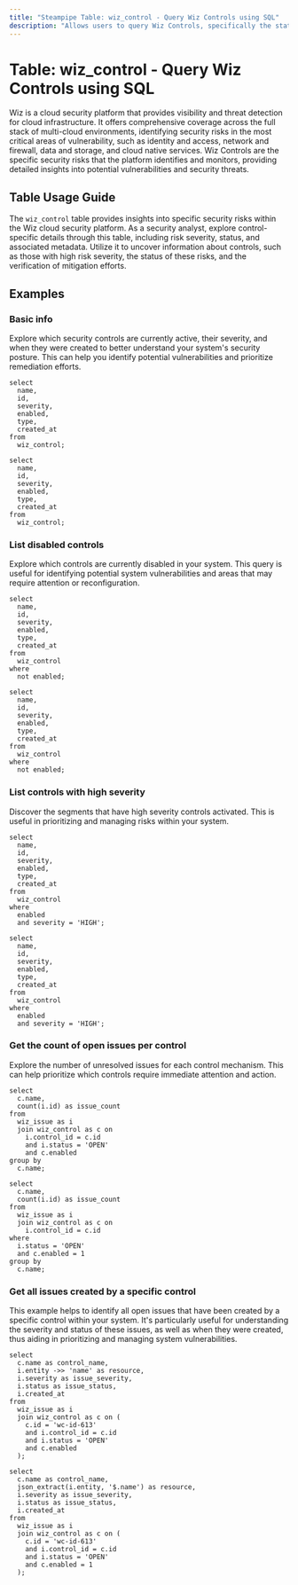 ```yaml
---
title: "Steampipe Table: wiz_control - Query Wiz Controls using SQL"
description: "Allows users to query Wiz Controls, specifically the status and details of security risks, providing insights into potential vulnerabilities and security threats."
---
```


# Table: wiz_control - Query Wiz Controls using SQL

Wiz is a cloud security platform that provides visibility and threat detection for cloud infrastructure. It offers comprehensive coverage across the full stack of multi-cloud environments, identifying security risks in the most critical areas of vulnerability, such as identity and access, network and firewall, data and storage, and cloud native services. Wiz Controls are the specific security risks that the platform identifies and monitors, providing detailed insights into potential vulnerabilities and security threats.

## Table Usage Guide

The `wiz_control` table provides insights into specific security risks within the Wiz cloud security platform. As a security analyst, explore control-specific details through this table, including risk severity, status, and associated metadata. Utilize it to uncover information about controls, such as those with high risk severity, the status of these risks, and the verification of mitigation efforts.

## Examples

### Basic info
Explore which security controls are currently active, their severity, and when they were created to better understand your system's security posture. This can help you identify potential vulnerabilities and prioritize remediation efforts.

```sql+postgres
select
  name,
  id,
  severity,
  enabled,
  type,
  created_at
from
  wiz_control;
```

```sql+sqlite
select
  name,
  id,
  severity,
  enabled,
  type,
  created_at
from
  wiz_control;
```

### List disabled controls
Explore which controls are currently disabled in your system. This query is useful for identifying potential system vulnerabilities and areas that may require attention or reconfiguration.

```sql+postgres
select
  name,
  id,
  severity,
  enabled,
  type,
  created_at
from
  wiz_control
where
  not enabled;
```

```sql+sqlite
select
  name,
  id,
  severity,
  enabled,
  type,
  created_at
from
  wiz_control
where
  not enabled;
```

### List controls with high severity
Discover the segments that have high severity controls activated. This is useful in prioritizing and managing risks within your system.

```sql+postgres
select
  name,
  id,
  severity,
  enabled,
  type,
  created_at
from
  wiz_control
where
  enabled
  and severity = 'HIGH';
```

```sql+sqlite
select
  name,
  id,
  severity,
  enabled,
  type,
  created_at
from
  wiz_control
where
  enabled
  and severity = 'HIGH';
```

### Get the count of open issues per control
Explore the number of unresolved issues for each control mechanism. This can help prioritize which controls require immediate attention and action.

```sql+postgres
select
  c.name,
  count(i.id) as issue_count
from
  wiz_issue as i
  join wiz_control as c on
    i.control_id = c.id
    and i.status = 'OPEN'
    and c.enabled
group by
  c.name;
```

```sql+sqlite
select
  c.name,
  count(i.id) as issue_count
from
  wiz_issue as i
  join wiz_control as c on
    i.control_id = c.id
where
  i.status = 'OPEN'
  and c.enabled = 1
group by
  c.name;
```

### Get all issues created by a specific control
This example helps to identify all open issues that have been created by a specific control within your system. It's particularly useful for understanding the severity and status of these issues, as well as when they were created, thus aiding in prioritizing and managing system vulnerabilities.

```sql+postgres
select
  c.name as control_name,
  i.entity ->> 'name' as resource,
  i.severity as issue_severity,
  i.status as issue_status,
  i.created_at
from
  wiz_issue as i
  join wiz_control as c on (
    c.id = 'wc-id-613'
    and i.control_id = c.id
    and i.status = 'OPEN'
    and c.enabled
  );
```

```sql+sqlite
select
  c.name as control_name,
  json_extract(i.entity, '$.name') as resource,
  i.severity as issue_severity,
  i.status as issue_status,
  i.created_at
from
  wiz_issue as i
  join wiz_control as c on (
    c.id = 'wc-id-613'
    and i.control_id = c.id
    and i.status = 'OPEN'
    and c.enabled = 1
  );
```